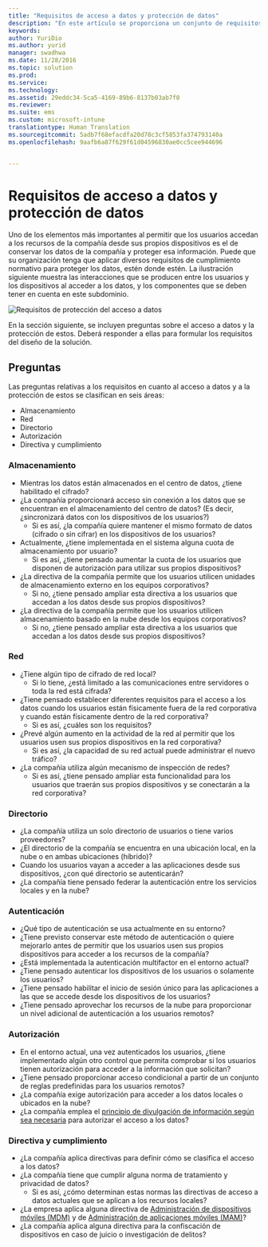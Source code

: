 ```yaml
---
title: "Requisitos de acceso a datos y protección de datos"
description: "En este artículo se proporciona un conjunto de requisitos comunes para el acceso a datos y la protección de estos que debe usarse en un escenario de Bring Your Own Device."
keywords: 
author: YuriDio
ms.author: yurid
manager: swadhwa
ms.date: 11/28/2016
ms.topic: solution
ms.prod: 
ms.service: 
ms.technology: 
ms.assetid: 29eddc34-5ca5-4169-89b6-8137b03ab7f0
ms.reviewer: 
ms.suite: ems
ms.custom: microsoft-intune
translationtype: Human Translation
ms.sourcegitcommit: 5adb7f68efacdfa20d78c3cf5853fa374793140a
ms.openlocfilehash: 9aafb6a87f629f61d04596830ae0cc5cee944696


---
```


# <a name="data-access-and-protection-requirements"></a>Requisitos de acceso a datos y protección de datos

Uno de los elementos más importantes al permitir que los usuarios accedan a los recursos de la compañía desde sus propios dispositivos es el de conservar los datos de la compañía y proteger esa información. Puede que su organización tenga que aplicar diversos requisitos de cumplimiento normativo para proteger los datos, estén donde estén. La ilustración siguiente muestra las interacciones que se producen entre los usuarios y los dispositivos al acceder a los datos, y los componentes que se deben tener en cuenta en este subdominio.

![Requisitos de protección del acceso a datos](./media/BYOD_Figure3.png)

En la sección siguiente, se incluyen preguntas sobre el acceso a datos y la protección de estos. Deberá responder a ellas para formular los requisitos del diseño de la solución.

## <a name="questions-to-ask"></a>Preguntas

Las preguntas relativas a los requisitos en cuanto al acceso a datos y a la protección de estos se clasifican en seis áreas:

- Almacenamiento
- Red
- Directorio
- Autorización
- Directiva y cumplimiento

### <a name="storage"></a>Almacenamiento

- Mientras los datos están almacenados en el centro de datos, ¿tiene habilitado el cifrado?
- ¿La compañía proporcionará acceso sin conexión a los datos que se encuentran en el almacenamiento del centro de datos? (Es decir, ¿sincronizará datos con los dispositivos de los usuarios?)
    - Si es así, ¿la compañía quiere mantener el mismo formato de datos (cifrado o sin cifrar) en los dispositivos de los usuarios?
- Actualmente, ¿tiene implementada en el sistema alguna cuota de almacenamiento por usuario?
    - Si es así, ¿tiene pensado aumentar la cuota de los usuarios que disponen de autorización para utilizar sus propios dispositivos?
- ¿La directiva de la compañía permite que los usuarios utilicen unidades de almacenamiento externo en los equipos corporativos?
    - Si no, ¿tiene pensado ampliar esta directiva a los usuarios que accedan a los datos desde sus propios dispositivos?
- ¿La directiva de la compañía permite que los usuarios utilicen almacenamiento basado en la nube desde los equipos corporativos?
    - Si no, ¿tiene pensado ampliar esta directiva a los usuarios que accedan a los datos desde sus propios dispositivos?

### <a name="network"></a>Red

- ¿Tiene algún tipo de cifrado de red local?
    - Si lo tiene, ¿está limitado a las comunicaciones entre servidores o toda la red está cifrada?
- ¿Tiene pensado establecer diferentes requisitos para el acceso a los datos cuando los usuarios están físicamente fuera de la red corporativa y cuando están físicamente dentro de la red corporativa?
    - Si es así, ¿cuáles son los requisitos?
- ¿Prevé algún aumento en la actividad de la red al permitir que los usuarios usen sus propios dispositivos en la red corporativa?
    - Si es así, ¿la capacidad de su red actual puede administrar el nuevo tráfico?
- ¿La compañía utiliza algún mecanismo de inspección de redes?
    - Si es así, ¿tiene pensado ampliar esta funcionalidad para los usuarios que traerán sus propios dispositivos y se conectarán a la red corporativa?

### <a name="directory"></a>Directorio

- ¿La compañía utiliza un solo directorio de usuarios o tiene varios proveedores?
- ¿El directorio de la compañía se encuentra en una ubicación local, en la nube o en ambas ubicaciones (híbrido)?
- Cuando los usuarios vayan a acceder a las aplicaciones desde sus dispositivos, ¿con qué directorio se autenticarán?
- ¿La compañía tiene pensado federar la autenticación entre los servicios locales y en la nube?

### <a name="authentication"></a>Autenticación

- ¿Qué tipo de autenticación se usa actualmente en su entorno?
- ¿Tiene previsto conservar este método de autenticación o quiere mejorarlo antes de permitir que los usuarios usen sus propios dispositivos para acceder a los recursos de la compañía?
- ¿Está implementada la autenticación multifactor en el entorno actual?
- ¿Tiene pensado autenticar los dispositivos de los usuarios o solamente los usuarios?
- ¿Tiene pensado habilitar el inicio de sesión único para las aplicaciones a las que se accede desde los dispositivos de los usuarios?
- ¿Tiene pensado aprovechar los recursos de la nube para proporcionar un nivel adicional de autenticación a los usuarios remotos?

### <a name="authorization"></a>Autorización

- En el entorno actual, una vez autenticados los usuarios, ¿tiene implementado algún otro control que permita comprobar si los usuarios tienen autorización para acceder a la información que solicitan?
- ¿Tiene pensado proporcionar acceso condicional a partir de un conjunto de reglas predefinidas para los usuarios remotos?
- ¿La compañía exige autorización para acceder a los datos locales o ubicados en la nube?
- ¿La compañía emplea el [principio de divulgación de información según sea necesaria](http://en.wikipedia.org/wiki/Need_to_know) para autorizar el acceso a los datos?

### <a name="policy-and-compliance"></a>Directiva y cumplimiento

- ¿La compañía aplica directivas para definir cómo se clasifica el acceso a los datos?
- ¿La compañía tiene que cumplir alguna norma de tratamiento y privacidad de datos?
    - Si es así, ¿cómo determinan estas normas las directivas de acceso a datos actuales que se aplican a los recursos locales?
- ¿La empresa aplica alguna directiva de [Administración de dispositivos móviles (MDM)](mdm-design-considerations-guide.md) y de [Administración de aplicaciones móviles (MAM)](https://blogs.technet.microsoft.com/cbernier/2016/01/05/microsoft-intune-mobile-application-management-mam-standalone/)?
- ¿La compañía aplica alguna directiva para la confiscación de dispositivos en caso de juicio o investigación de delitos?



<!--HONumber=Nov16_HO4-->


